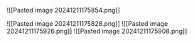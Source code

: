 ![[Pasted image 20241211175854.png]]

![[Pasted image 20241211175828.png]]
![[Pasted image 20241211175926.png]]
![[Pasted image 20241211175908.png]]